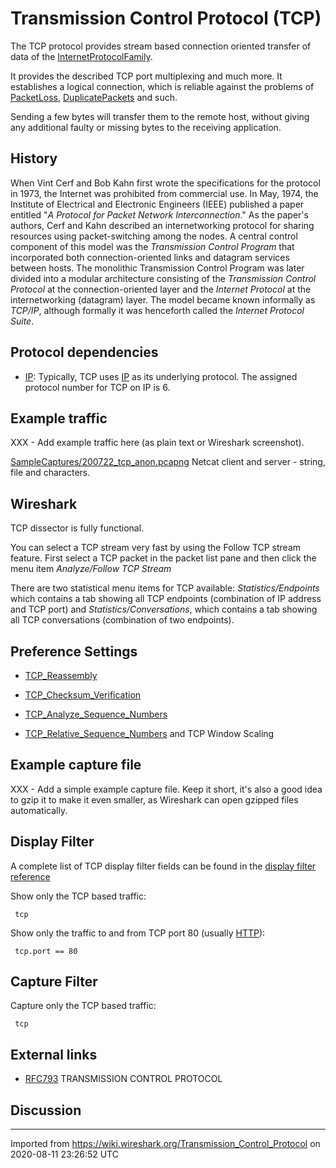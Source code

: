 # Transmission Control Protocol (TCP)

The TCP protocol provides stream based connection oriented transfer of data of the [InternetProtocolFamily](/InternetProtocolFamily).

It provides the described TCP port multiplexing and much more. It establishes a logical connection, which is reliable against the problems of [PacketLoss](/PacketLoss), [DuplicatePackets](/DuplicatePackets) and such.

Sending a few bytes will transfer them to the remote host, without giving any additional faulty or missing bytes to the receiving application.

## History

When Vint Cerf and Bob Kahn first wrote the specifications for the protocol in 1973, the Internet was prohibited from commercial use. In May, 1974, the Institute of Electrical and Electronic Engineers (IEEE) published a paper entitled "*A Protocol for Packet Network Interconnection*." As the paper's authors, Cerf and Kahn described an internetworking protocol for sharing resources using packet-switching among the nodes. A central control component of this model was the *Transmission Control Program* that incorporated both connection-oriented links and datagram services between hosts. The monolithic Transmission Control Program was later divided into a modular architecture consisting of the *Transmission Control Protocol* at the connection-oriented layer and the *Internet Protocol* at the internetworking (datagram) layer. The model became known informally as *TCP/IP*, although formally it was henceforth called the *Internet Protocol Suite*.

## Protocol dependencies

  - [IP](/IP): Typically, TCP uses [IP](/IP) as its underlying protocol. The assigned protocol number for TCP on IP is 6.

## Example traffic

XXX - Add example traffic here (as plain text or Wireshark screenshot).

[SampleCaptures/200722\_tcp\_anon.pcapng](uploads/__moin_import__/attachments/SampleCaptures/200722_tcp_anon.pcapng) Netcat client and server - string, file and characters.

## Wireshark

TCP dissector is fully functional.

You can select a TCP stream very fast by using the Follow TCP stream feature. First select a TCP packet in the packet list pane and then click the menu item *Analyze/Follow TCP Stream*

There are two statistical menu items for TCP available: *Statistics/Endpoints* which contains a tab showing all TCP endpoints (combination of IP address and TCP port) and *Statistics/Conversations*, which contains a tab showing all TCP conversations (combination of two endpoints).

## Preference Settings

  - [TCP\_Reassembly](/TCP_Reassembly)

  - [TCP\_Checksum\_Verification](/TCP_Checksum_Verification)

  - [TCP\_Analyze\_Sequence\_Numbers](/TCP_Analyze_Sequence_Numbers)

  - [TCP\_Relative\_Sequence\_Numbers](/TCP_Relative_Sequence_Numbers) and TCP Window Scaling

## Example capture file

XXX - Add a simple example capture file. Keep it short, it's also a good idea to gzip it to make it even smaller, as Wireshark can open gzipped files automatically.

## Display Filter

A complete list of TCP display filter fields can be found in the [display filter reference](http://www.wireshark.org/docs/dfref/t/tcp.html)

Show only the TCP based traffic:

``` 
 tcp
```

Show only the traffic to and from TCP port 80 (usually [HTTP](/HTTP)):

``` 
 tcp.port == 80
```

## Capture Filter

Capture only the TCP based traffic:

``` 
 tcp
```

## External links

  - [RFC793](http://www.ietf.org/rfc/rfc793.txt) TRANSMISSION CONTROL PROTOCOL

## Discussion

---

Imported from https://wiki.wireshark.org/Transmission_Control_Protocol on 2020-08-11 23:26:52 UTC
